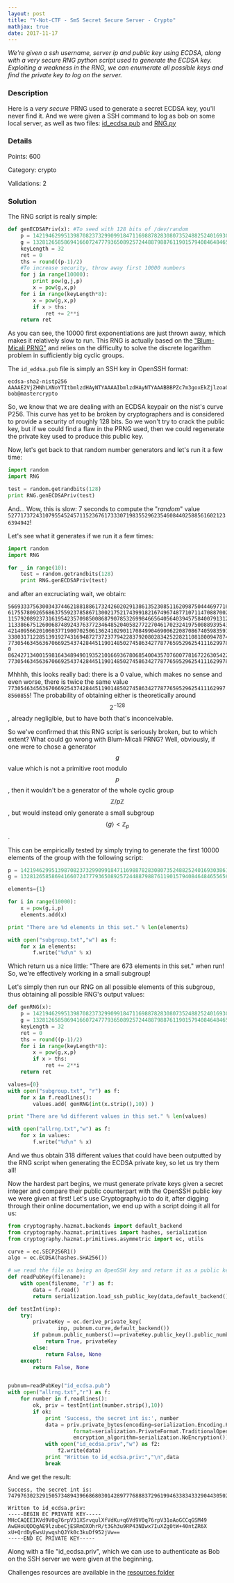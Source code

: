 ```yaml
---
layout: post
title: "Y-Not-CTF - SmS Secret Secure Server - Crypto"
mathjax: true
date: 2017-11-17
---
```


*We're given a ssh username, server ip and public key using ECDSA, along with a _very secure RNG_ python script used to generate the ECDSA key. Exploiting a weakness in the RNG, we can enumerate all possible keys and find the private key to log on the server.*

<!--more-->

### Description

Here is a *very secure* PRNG used to generate a secret ECDSA key, you'll never find it.
And we were given a SSH command to log as bob on some local server, as well as two files:
[id_ecdsa.pub](/resources/2017/ynotctf/crypto-sms/id_ecdsa.pub) and [RNG.py](/resources/2017/ynotctf/crypto-sms/RNG.py)

### Details

Points:      600

Category:    crypto

Validations: 2

### Solution

The RNG script is really simple:
```python
def genECDSAPriv(x): #To seed with 128 bits of /dev/random
    p = 14219462995139870823732990991847116988782830807352488252401693038616204860083820490505711585808733926271164036927426970740721056798703931112968394409581
    g = 13281265858694166072477793650892572448879887611901579408464846556561213586303026512968250994625746699137042521035053480634512936761634852301612870164047
    keyLength = 32
    ret = 0
    ths = round((p-1)/2)
    #To increase security, throw away first 10000 numbers
    for j in range(10000):
        print pow(g,j,p)
        x = pow(g,x,p)
    for i in range(keyLength*8):
        x = pow(g,x,p)
        if x > ths:
            ret += 2**i
    return ret
```

As you can see, the 10000 first exponentiations are just thrown away, which makes it relatively slow to run.
This RNG is actually based on the ["Blum-Micali PRNG"](https://en.wikipedia.org/wiki/Blum–Micali_algorithm) and relies on the difficulty to solve the discrete logarithm problem in sufficiently big cyclic groups.

The `id_eddsa.pub` file is simply an SSH key in OpenSSH format:
```
ecdsa-sha2-nistp256 AAAAE2VjZHNhLXNoYTItbmlzdHAyNTYAAAAIbmlzdHAyNTYAAABBBPZc7m3goxEkZjlzoa0f7dxod7vUT+NzSMMeyLl2YNLVvuNJ7WUel8VPkK3Q8hMLFMsKrIUCWJNHN5Lg3/edo1c= bob@mastercrypto
```

So, we know that we are dealing with an ECDSA keypair on the nist's curve P256. This curve has yet to be broken by cryptographers and is considered to provide a security of roughly 128 bits. So we won't try to crack the public key, but if we could find a flaw in the PRNG used, then we could regenerate the private key used to produce this public key.

Now, let's get back to that random number generators and let's run it a few time:
```python
import random
import RNG

test = random.getrandbits(128)
print RNG.genECDSAPriv(test)
```

And... Wow, this is slow: 7 seconds to compute the "_random_" value `52771737243107955452457115236761733307198355296235460844025885616021236394942`!

Let's see what it generates if we run it a few times:
```python
import random
import RNG

for _ in range(10):
    test = random.getrandbits(128)
    print RNG.genECDSAPriv(test)
```
and after an excruciating wait, we obtain:
```
56693337563003437446218818861732426020291386135230851162098750444697716348746
61755780926568637559237858671300217521743991821674967487710711470887002474632
115792089237316195423570985008687907853269984665640564039457584007913129639935
113386675126006874892437637723464852040582772270461702324197500889395432697493
42140956620106037719007025061362410290117084990469006220870867405983591508719
33803171228513919274316948727372377942283792080283425228211081800947874839530
77305463456367066925437428445119014850274586342778776595296254111629978560855
0
86242713400159816434894901935210166936780685400435707600778167226305422994341
77305463456367066925437428445119014850274586342778776595296254111629978560855
```

Mhhhh, this looks really bad: there is a 0 value, which makes no sense and even worse, there is twice the same value `77305463456367066925437428445119014850274586342778776595296254111629978560855`! 
The probability of obtaining either is theoretically around $$2^{-128}$$, already negligible, but to have both that's inconceivable. 

So we've confirmed that this RNG script is seriously broken, but to which extent? What could go wrong with Blum-Micali PRNG? Well, obviously, if one were to chose a generator  $$g$$ value which is not a primitive root modulo $$p$$, then it wouldn't be a generator of the whole cyclic group $$\mathbb{Z}/p\mathbb{Z}$$, but would instead only generate a small subgroup $$\langle g\rangle\lt\mathbb{Z}_p$$.

This can be empirically tested by simply trying to generate the first 10000 elements of the group with the following script:
```python
p = 14219462995139870823732990991847116988782830807352488252401693038616204860083820490505711585808733926271164036927426970740721056798703931112968394409581
g = 13281265858694166072477793650892572448879887611901579408464846556561213586303026512968250994625746699137042521035053480634512936761634852301612870164047

elements={1}

for i in range(10000):
    x = pow(g,i,p)
    elements.add(x)

print "There are %d elements in this set." % len(elements)

with open("subgroup.txt","w") as f:
    for x in elements:
        f.write("%d\n" % x)
```
Which return us a nice little: "There are 673 elements in this set." when run! So, we're effectively working in a small subgroup! 

Let's simply then run our RNG on all possible elements of this subgroup, thus obtaining all possible RNG's output values:
```python
def genRNG(x):
    p = 14219462995139870823732990991847116988782830807352488252401693038616204860083820490505711585808733926271164036927426970740721056798703931112968394409581
    g = 13281265858694166072477793650892572448879887611901579408464846556561213586303026512968250994625746699137042521035053480634512936761634852301612870164047
    keyLength = 32
    ret = 0
    ths = round((p-1)/2)
    for i in range(keyLength*8):
        x = pow(g,x,p)
        if x > ths:
            ret += 2**i
    return ret

values={0}
with open("subgroup.txt", "r") as f:
    for x in f.readlines():
        values.add( genRNG(int(x.strip(),10)) )

print "There are %d different values in this set." % len(values)

with open("allrng.txt","w") as f:
    for x in values:
        f.write("%d\n" % x)
```
And we thus obtain 318 different values that could have been outputted by the RNG script when generating the ECDSA private key, so let us try them all!

Now the hardest part begins, we must generate private keys given a secret integer and compare their public counterpart with the OpenSSH public key we were given at first!
Let's use Cryptography.io to do it, after digging through their online documentation, we end up with a script doing it all for us:

```python
from cryptography.hazmat.backends import default_backend
from cryptography.hazmat.primitives import hashes, serialization
from cryptography.hazmat.primitives.asymmetric import ec, utils

curve = ec.SECP256R1()
algo = ec.ECDSA(hashes.SHA256())

# we read the file as being an OpenSSH key and return it as a public key:
def readPubKey(filename):
    with open(filename, 'r') as f:
        data = f.read()
        return serialization.load_ssh_public_key(data,default_backend())

def testInt(inp):
    try:
        privateKey = ec.derive_private_key(
                inp, pubnum.curve,default_backend())
        if pubnum.public_numbers()==privateKey.public_key().public_numbers():
            return True, privateKey
        else:
            return False, None
    except:
        return False, None


pubnum=readPubKey("id_ecdsa.pub")
with open("allrng.txt","r") as f:
    for number in f.readlines():
        ok, priv = testInt(int(number.strip(),10))
        if ok:
            print 'Success, the secret int is:', number
            data = priv.private_bytes(encoding=serialization.Encoding.PEM,
                     format=serialization.PrivateFormat.TraditionalOpenSSL,
                     encryption_algorithm=serialization.NoEncryption())
            with open("id_ecdsa.priv","w") as f2:
                f2.write(data)
            print "Written to id_ecdsa.priv:","\n",data
            break
```

And we get the result:

```
Success, the secret int is: 74797630232915057348943966868030142897776888372961994633834332904430502239733

Written to id_ecdsa.priv: 
-----BEGIN EC PRIVATE KEY-----
MHcCAQEEIKVd9V0q76rpV31XSrvqulXfVdKu+q6Vd9V0q76rpV31oAoGCCqGSM49
AwEHoUQDQgAE9lzubeCjESRmOXOhrR/t3Gh3u9RP43NIwx7IuXZg0tW+40ntZR6X
xU+QrdDyEwsUywqshQJYk0c3kuDf952jVw==
-----END EC PRIVATE KEY-----
```
Along with a file "id_ecdsa.priv", which we can use to authenticate as Bob on the SSH server we were given at the beginning.

Challenges resources are available in the [resources
folder](https://github.com/duksctf/duksctf.github.io/tree/master/resources/2017/ynotctf/)
